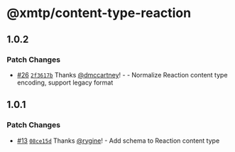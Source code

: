 # @xmtp/content-type-reaction

## 1.0.2

### Patch Changes

- [#26](https://github.com/xmtp/xmtp-js-content-types/pull/26) [`2f3617b`](https://github.com/xmtp/xmtp-js-content-types/commit/2f3617b38dcfbdcd58e26c04558f1ac6456db3ea) Thanks [@dmccartney](https://github.com/dmccartney)! - - Normalize Reaction content type encoding, support legacy format

## 1.0.1

### Patch Changes

- [#13](https://github.com/xmtp/xmtp-js-content-types/pull/13) [`08ce15d`](https://github.com/xmtp/xmtp-js-content-types/commit/08ce15dbdf798b146cb2a1e79a81e5bdceb7a831) Thanks [@rygine](https://github.com/rygine)! - Add schema to Reaction content type
